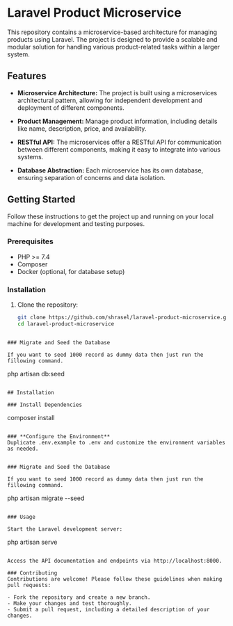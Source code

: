# Laravel Product Microservice

This repository contains a microservice-based architecture for managing products using Laravel. The project is designed to provide a scalable and modular solution for handling various product-related tasks within a larger system.

## Features

- **Microservice Architecture:** The project is built using a microservices architectural pattern, allowing for independent development and deployment of different components.

- **Product Management:** Manage product information, including details like name, description, price, and availability.

- **RESTful API:** The microservices offer a RESTful API for communication between different components, making it easy to integrate into various systems.

- **Database Abstraction:** Each microservice has its own database, ensuring separation of concerns and data isolation.

## Getting Started

Follow these instructions to get the project up and running on your local machine for development and testing purposes.

### Prerequisites

- PHP >= 7.4
- Composer
- Docker (optional, for database setup)

### Installation

1. Clone the repository:

   ```bash
   git clone https://github.com/shrasel/laravel-product-microservice.git
   cd laravel-product-microservice
```

### Migrate and Seed the Database

If you want to seed 1000 record as dummy data then just run the fillowing command.

```
php artisan db:seed
```

## Installation

### Install Dependencies

```
composer install
```

### **Configure the Environment**
Duplicate .env.example to .env and customize the environment variables as needed.


### Migrate and Seed the Database

If you want to seed 1000 record as dummy data then just run the fillowing command.

```
php artisan migrate --seed
```

### Usage

Start the Laravel development server:

```
php artisan serve
```

Access the API documentation and endpoints via http://localhost:8000.

### Contributing
Contributions are welcome! Please follow these guidelines when making pull requests:

- Fork the repository and create a new branch.
- Make your changes and test thoroughly.
- Submit a pull request, including a detailed description of your changes.
